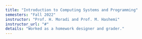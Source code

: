 ```yaml
---
title: "Introduction to Computing Systems and Programming"
semesters: "Fall 2022"
instructor: "Prof. H. Moradi and Prof. M. Hashemi"
instructor_url: "#"
details: "Worked as a homework designer and grader."
---
```


<!-- ---
title: "Data Structure and Algorithm"
semesters: "Fall 2022"
instructor: "Prof. H. Faili"
instructor_url: "#"
details: "Helped in designing exams and grading assignments."
---

---
title: "Advanced Programming"
semesters: "Spring 2023 - Present"
instructor: "Prof. R. Khosravi"
instructor_url: "#"
details: "Assisted students in lab sessions and grading projects."
---

---
title: "Engineering Probability and Statistics"
semesters: "Fall 2023"
instructor: "Prof. M. Tavassolipour"
instructor_url: "#"
details: "Conducted weekly recitation sessions and helped with project grading."
---

---
title: "Computer Aided Design"
semesters: "Fall 2023"
instructor: "Prof. M. Modarressi"
instructor_url: "#"
details: "Led lab sessions and graded homework."
---

---
title: "Operating Systems"
semesters: "Fall 2023 - Present"
instructor: "Prof. M. Kargahi"
instructor_url: "#"
details: "Graded assignments and provided student support."
---

---
title: "Database Design"
semesters: "Spring 2024 - Present"
instructor: "Prof. A. Shakery"
instructor_url: "#"
details: "Assisted in designing homework and grading projects."
---

---
title: "Machine Learning"
semesters: "Summer 2023"
instructor: "Summer of Code - ACM Student Chapter"
instructor_url: "#"
details: "Organized coding workshops and assisted students with projects."
--- -->